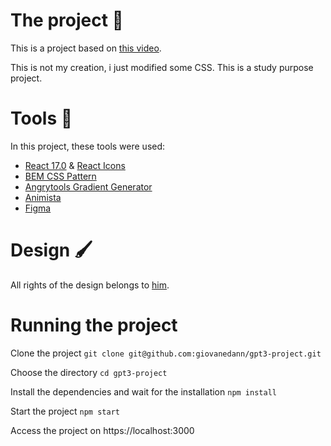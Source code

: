 # The project 🧠
This is a project based on [this video](https://www.youtube.com/watch?v=LMagNcngvcU&ab_channel=JavaScriptMastery).

This is not my creation, i just modified some CSS. This is a study purpose project.

# Tools 🔨
In this project, these tools were used:

- [React 17.0](https://reactjs.org/) & [React Icons](https://react-icons.github.io/react-icons/)
- [BEM CSS Pattern](http://getbem.com/naming/)
- [Angrytools Gradient Generator](https://angrytools.com/gradient/)
- [Animista](https://animista.net/)
- [Figma](https://www.figma.com/)

# Design 🖌️
All rights of the design belongs to [him](https://www.figma.com/file/lz9lLpFHMxHm2odnwM3R0z/gpt3?node-id=0%3A1).

# Running the project
Clone the project
`git clone git@github.com:giovanedann/gpt3-project.git`

Choose the directory
`cd gpt3-project`

Install the dependencies and wait for the installation
`npm install`

Start the project
`npm start`

Access the project on https://localhost:3000